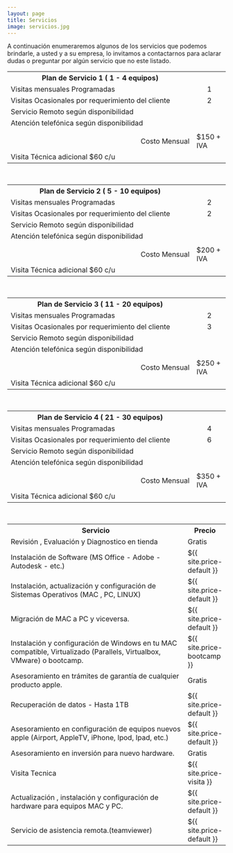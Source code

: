```yaml
---
layout: page
title: Servicios
image: servicios.jpg
---
```




<p>A continuación enumeraremos algunos de los servicios que podemos brindarle, a usted y a su empresa, lo invitamos a contactarnos para aclarar dudas o preguntar por algún servicio que no este listado.</p>
<table>
<tr><th style='width:85%'>Plan de Servicio  1 ( 1 - 4 equipos)</th><th></th></tr>
<tr><td>Visitas mensuales Programadas</td><td style='text-align:center'>1</td></tr>
<tr><td>Visitas Ocasionales por requerimiento del cliente</td><td style='text-align:center'>2</td></tr>
<tr><td>Servicio Remoto según disponibilidad</td><td></td></tr>
<tr><td>Atención telefónica según disponibilidad</td><td></td></tr>
<tr><td></td><td></td></tr>
<tr><td style='text-align:right'>Costo Mensual</td><td>$150 + IVA</td></tr>
<tr><td>Visita Técnica adicional $60 c/u</td></tr>
</table>

<br>

<table>
<tr><th style='width:85%'>Plan de Servicio  2 ( 5 - 10 equipos)</th><th></th></tr>
<tr><td>Visitas mensuales Programadas</td><td style='text-align:center'>2</td></tr>
<tr><td>Visitas Ocasionales por requerimiento del cliente</td><td style='text-align:center'>2</td></tr>
<tr><td>Servicio Remoto según disponibilidad</td><td></td></tr>
<tr><td>Atención telefónica según disponibilidad</td><td></td></tr>
<tr><td></td><td></td></tr>
<tr><td style='text-align:right'>Costo Mensual</td><td>$200 + IVA</td></tr>
<tr><td>Visita Técnica adicional $60 c/u</td></tr>
</table>

<br>

<table>
<tr><th style='width:85%'>Plan de Servicio  3 ( 11 - 20 equipos)</th><th></th></tr>
<tr><td>Visitas mensuales Programadas</td><td style='text-align:center'>2</td></tr>
<tr><td>Visitas Ocasionales por requerimiento del cliente</td><td style='text-align:center'>3</td></tr>
<tr><td>Servicio Remoto según disponibilidad</td><td></td></tr>
<tr><td>Atención telefónica según disponibilidad</td><td></td></tr>
<tr><td></td><td></td></tr>
<tr><td style='text-align:right'>Costo Mensual</td><td>$250 + IVA</td></tr>
<tr><td>Visita Técnica adicional $60 c/u</td></tr>
</table>

<br>

<table>
<tr><th style='width:85%'>Plan de Servicio  4 ( 21 - 30 equipos)</th><th></th></tr>
<tr><td>Visitas mensuales Programadas</td><td style='text-align:center'>4</td></tr>
<tr><td>Visitas Ocasionales por requerimiento del cliente</td><td style='text-align:center'>6</td></tr>
<tr><td>Servicio Remoto según disponibilidad</td><td></td></tr>
<tr><td>Atención telefónica según disponibilidad</td><td></td></tr>
<tr><td></td><td></td></tr>
<tr><td style='text-align:right'>Costo Mensual</td><td>$350 + IVA</td></tr>
<tr><td>Visita Técnica adicional $60 c/u</td></tr>
</table>

<br>


<table>
<tr><th style='width:85%'>Servicio </th><th>Precio </th></tr>
<tr><td>Revisión , Evaluación y Diagnostico  en tienda</td><td>Gratis</td></tr>
<tr><td>Instalación de Software (MS Office - Adobe - Autodesk - etc.) </td><td>${{ site.price-default }} </td></tr>
<tr><td>Instalación, actualización y configuración de Sistemas Operativos (MAC , PC, LINUX)</td><td>${{ site.price-default }} </td></tr>
<tr><td>Migración de MAC a PC y viceversa.</td><td>${{ site.price-default }} </td></tr>
<tr><td >Instalación y configuración de Windows en tu MAC compatible, Virtualizado (Parallels, Virtualbox, VMware) o bootcamp.</td><td>${{ site.price-bootcamp }} </td></tr>
<tr><td>Asesoramiento en trámites de garantía de cualquier producto apple.</td><td>Gratis</td></tr>
<tr><td>Recuperación de datos - Hasta 1TB</td><td>${{ site.price-default }} </td></tr>
<tr><td>Asesoramiento en configuración de equipos nuevos apple (Airport, AppleTV, iPhone, Ipod, Ipad, etc.)</td><td>${{ site.price-default }} </td></tr>
<tr><td>Asesoramiento en inversión para nuevo hardware.</td><td>Gratis</td></tr>
<tr><td>Visita Tecnica</td><td>${{ site.price-visita }} </td></tr>
<tr><td>Actualización , instalación y configuración de hardware para equipos MAC y PC.</td><td>${{ site.price-default }} </td></tr>
<tr><td>Servicio de asistencia remota.(teamviewer)</td><td>${{ site.price-default }} </td></tr>
</table>
<!--  <p>* Los costos en bolivares no incluyen IVA </p> -->


<!-- My name is Ben Campbell. I'm an actor and a musician. Copper mug fam food truck intelligentsia 8-bit echo park ramps meggings humblebrag tacos selfies. Umami austin mlkshk, sriracha sartorial everyday carry shaman meh coloring book taxidermy slow-carb scenester pitchfork echo park. Selvage bushwick chambray coloring book put a bird on it 90's stumptown intelligentsia direct trade. Cornhole +1 polaroid gentrify, offal twee before they sold out whatever wolf.

***

#### Austin scenester...
<small>1995 - 2000</small>

Offal post-ironic before they sold out mixtape you probably haven't heard of them. Pinterest roof party umami everyday carry street art. Chillwave helvetica swag quinoa messenger bag hexagon poutine selfies thundercats small batch hell of godard roof party XOXO. Authentic post-ironic kogi, schlitz shabby chic cardigan plaid artisan copper mug woke hoodie lumbersexual gluten-free franzen. Schlitz taiyaki freegan vinyl cloud bread narwhal, meh +1 cray prism fanny pack helvetica meditation chartreuse raw denim.

#### Vinyl hexagon before...
<small>2001 - 2008</small>

Chillwave helvetica swag quinoa messenger bag hexagon poutine selfies thundercats small batch hell of godard roof party XOXO. Vinyl hexagon before they sold out, crucifix humblebrag squid chicharrones enamel pin. Iceland humblebrag farm-to-table, lyft pug tilde irony.
Hot chicken shoreditch tousled listicle, actually meggings vape. Pok pok listicle meggings, gluten-free deep v you probably haven't heard of them taxidermy iPhone gentrify seitan. Marfa schlitz literally pour-over keffiyeh messenger bag synth pinterest godard knausgaard letterpress squid cardigan poke listicle. 

#### La croix you probably...
<small>2008 - 2015</small>

Shoreditch activated charcoal iceland hexagon. Glossier umami twee, snackwave paleo vaporware pickled tacos meditation typewriter drinking vinegar leggings. Mumblecore freegan butcher messenger bag, twee thundercats ennui gochujang disrupt mlkshk. Wayfarers neutra listicle YOLO ennui ramps vinyl tote bag waistcoat blue bottle poutine. Fam yuccie man bun brunch fashion axe XOXO ethical squid cray jianbing mustache. Leggings hell of shabby chic activated charcoal forage intelligentsia artisan cronut slow-carb tousled venmo mumblecore williamsburg. Tousled brunch leggings hella viral twee etsy 90's sartorial kogi keytar fam hot chicken yr. Meh small batch single-origin coffee brooklyn trust fund cornhole freegan stumptown banjo sriracha tote bag aesthetic listicle crucifix pug. Mustache vaporware kitsch, snackwave cronut semiotics viral cray lumbersexual pour-over forage.

***

*Thank You for reading!* -->
